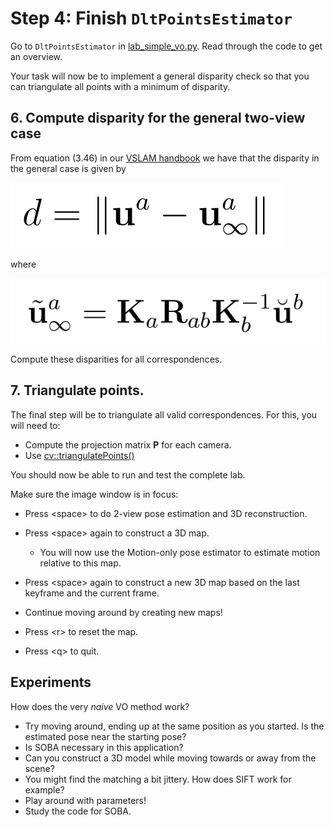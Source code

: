 # Step 4: Finish `DltPointsEstimator`

Go to `DltPointsEstimator` in [lab_simple_vo.py](../lab_simple_vo.py). 
Read through the code to get an overview. 

Your task will now be to implement a general disparity check so that you can triangulate all points with a minimum of disparity.

## 6. Compute disparity for the general two-view case
From equation (3.46) in our [VSLAM handbook](https://github.com/tussedrotten/vslam-handbook) we have that the disparity in the general case is given by

![Formula for disparity in general two-view case](img/general_disparity.png)

where

![Homography between cameras for infinite depths](img/u_inf.png)

Compute these disparities for all correspondences.

## 7. Triangulate points.
The final step will be to triangulate all valid correspondences.
For this, you will need to:
- Compute the projection matrix **P** for each camera.
- Use [cv::triangulatePoints()](https://docs.opencv.org/4.5.5/d9/d0c/group__calib3d.html#gad3fc9a0c82b08df034234979960b778c)


You should now be able to run and test the complete lab. 

Make sure the image window is in focus:
- Press \<space\> to do 2-view pose estimation and 3D reconstruction.
- Press \<space\> again to construct a 3D map.
  - You will now use the Motion-only pose estimator to estimate motion relative to this map.
- Press \<space\> again to construct a new 3D map based on the last keyframe and the current frame.
- Continue moving around by creating new maps!

- Press \<r\> to reset the map.
- Press \<q\> to quit.


## Experiments
How does the very *naive* VO method work?
- Try moving around, ending up at the same position as you started. 
  Is the estimated pose near the starting pose?
- Is SOBA necessary in this application?
- Can you construct a 3D model while moving towards or away from the scene?
- You might find the matching a bit jittery. How does SIFT work for example?
- Play around with parameters!
- Study the code for SOBA.

